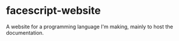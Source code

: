 # facescript-website
A website for a programming language I'm making, mainly to host the documentation.

